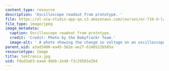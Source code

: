 ```yaml
---
content_type: resource
description: 'Oscilloscope readout from prototype. '
file: https://ol-ocw-studio-app-qa.s3.amazonaws.com/courses/ec-710-d-lab-medical-technologies-for-the-developing-world-spring-2010/fded3ab3eaa44bbb2e48f3c29501e2b4_tektronix.jpg
file_type: image/jpeg
image_metadata:
  caption: Oscilloscope readout from prototype.
  credit: 'Credit: Photo by the BabyTrackr Team.'
  image-alt: ' A photo showing the change in voltage on an oscilloscope.'
parent_uid: a3ad3400-ea45-562e-ae2f-6140522b585a
resourcetype: Image
title: tektronix.jpg
uid: fded3ab3-eaa4-4bbb-2e48-f3c29501e2b4
---
```

